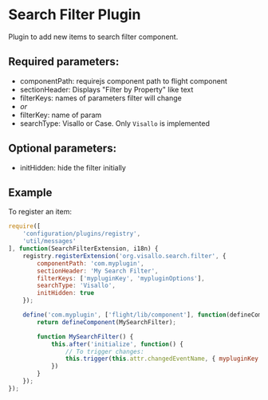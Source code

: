 Search Filter Plugin
=================

Plugin to add new items to search filter component.

## Required parameters:

* componentPath: requirejs component path to flight component
* sectionHeader: Displays "Filter by Property" like text
* filterKeys: names of parameters filter will change
* *or*
* filterKey: name of param
* searchType: Visallo or Case. Only `Visallo` is implemented

## Optional parameters:

* initHidden: hide the filter initially

## Example

To register an item:

```js
require([
    'configuration/plugins/registry',
    'util/messages'
], function(SearchFilterExtension, i18n) {
    registry.registerExtension('org.visallo.search.filter', {
        componentPath: 'com.myplugin',
        sectionHeader: 'My Search Filter',
        filterKeys: ['mypluginKey', 'mypluginOptions'],
        searchType: 'Visallo',
        initHidden: true
    });

    define('com.myplugin', ['flight/lib/component'], function(defineComponent) {
        return defineComponent(MySearchFilter);

        function MySearchFilter() {
            this.after('initialize', function() {
                // To trigger changes:
                this.trigger(this.attr.changedEventName, { mypluginKey: 'value' });
            })
        }
    });
});
```
